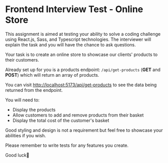 # Frontend Interview Test - Online Store
This assignment is aimed at testing your ability to solve a coding challenge using React.js, Sass, and Typescript technologies. The interviewer will explain the task and you will have the chance to ask questions.

Your task is to create an online store to showcase our clients' products to their customers.

Already set up for you is a products endpoint: ```/api/get-products``` (**GET** and **POST**) which will return an array of products.

You can visit <http://localhost:5173/api/get-products> to see the data being returned from the endpoint.

You will need to:
- Display the products
- Allow customers to add and remove products from their basket
- Display the total cost of the customer's basket

Good styling and design is not a requirement but feel free to showcase your abilities if you wish.

Please remember to write tests for any features you create.

Good luck🤞
